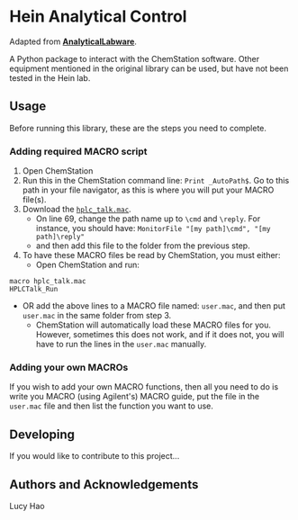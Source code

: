 # Hein Analytical Control
Adapted from [**AnalyticalLabware**](https://github.com/croningp/analyticallabware).

A Python package to interact with the ChemStation software. Other equipment mentioned in the original library can be used,
but have not been tested in the Hein lab.

## Usage
Before running this library, these are the steps you need to complete.

### Adding required MACRO script

1. Open ChemStation
2. Run this in the ChemStation command line: ``Print _AutoPath$``. Go to this path in your file navigator, as this is where you will put your
MACRO file(s). 
3. Download the [`hplc_talk.mac`](https://github.com/croningp/analyticallabware/blob/master/AnalyticalLabware/devices/Agilent/hplctalk.mac).
   - On line 69, change the path name up to `\cmd` and `\reply`. For instance, you should have: `MonitorFile "[my path]\cmd", "[my path]\reply"`
   - and then add this file to the folder from the previous step. 
4. To have these MACRO files be read by ChemStation, you must either:
   - Open ChemStation and run:
```MACRO
macro hplc_talk.mac
HPLCTalk_Run
```
   - OR add the above lines to a MACRO file named: `user.mac`, and then put `user.mac` in the same folder from step 3. 
     - ChemStation will automatically load these MACRO files for you. However, sometimes this does not work, and if it does not, you will have to run the lines in the `user.mac` manually.

### Adding your own MACROs

If you wish to add your own MACRO functions, then all you need to do is write you MACRO (using Agilent's) MACRO guide, 
put the file in the `user.mac` file and then list the function you want to use.

## Developing

If you would like to contribute to this project...

## Authors and Acknowledgements
Lucy Hao
